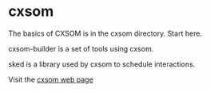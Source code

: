 # cxsom

The basics of CXSOM is in the cxsom directory. Start here.

cxsom-builder is a set of tools using cxsom.

sked is a library used by cxsom to schedule interactions.

Visit the [cxsom web page](https://frezza.pages.centralesupelec.fr/cxsom-web/cxsom/index.html)

